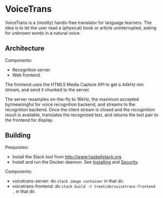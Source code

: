 # VoiceTrans

VoiceTrans is a (mostly) hands-free translator for language learners.
The idea is to let the user read a (physical) book or article uninterrupted,
asking for unknown words in a natural voice.

## Architecture

Components:
- Recognition server
- Web frontend.

The frontend uses the HTML5 Media Capture API to get a 44kHz mic stream, and
send it chunked to the server.

The server resamples on-the-fly to 16kHz, the maximum accepted by/meaningful for
voice recognition backend, and streams to the recognition backend. Once the
client stream is closed and the recoginition result is available, translates
the recognized text, and returns the text pair to the frontend for display.

## Building

Prequisites:
- Install the Stack tool from http://www.haskellstack.org.
- Install and run the Docker daemon. See
  [Installing](http://docs.haskellstack.org/en/stable/docker_integration/#prerequisites)
  and [Security](http://docs.haskellstack.org/en/stable/docker_integration/#security).

Components:
- voicetrans-server: do `stack image container` in that dir.
- voicetrans-frontend: do `stack build -t treetide/voicetrans-frontend .` in
  that dir.

